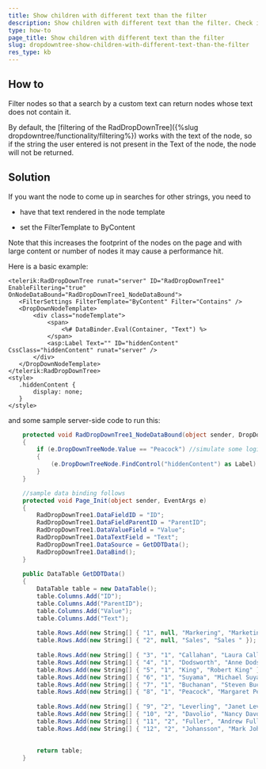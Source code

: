 ```yaml
---
title: Show children with different text than the filter
description: Show children with different text than the filter. Check it now!
type: how-to
page_title: Show children with different text than the filter
slug: dropdowntree-show-children-with-different-text-than-the-filter
res_type: kb
---
```


## How to

Filter nodes so that a search by a custom text can return nodes whose text does not contain it.

By default, the [filtering of the RadDropDownTree]({%slug dropdowntree/functionality/filtering%}) works with the text of the node, so if the string the user entered is not present in the Text of the node, the node will not be returned.

## Solution

If you want the node to come up in searches for other strings, you need to
 - have that text rendered in the node template

 - set the FilterTemplate to ByContent


Note that this increases the footprint of the nodes on the page and with large content or number of nodes it may cause a performance hit.

Here is a basic example:

 ````ASPX
<telerik:RadDropDownTree runat="server" ID="RadDropDownTree1" EnableFiltering="true" OnNodeDataBound="RadDropDownTree1_NodeDataBound">
    <FilterSettings FilterTemplate="ByContent" Filter="Contains" />
    <DropDownNodeTemplate>
        <div class="nodeTemplate">
            <span>
                <%# DataBinder.Eval(Container, "Text") %>
            </span>
            <asp:Label Text="" ID="hiddenContent" CssClass="hiddenContent" runat="server" />
        </div>
    </DropDownNodeTemplate>
</telerik:RadDropDownTree>
<style>
    .hiddenContent {
        display: none;
    }
</style> 
 ````

and some sample server-side code to run this:

````C#
    protected void RadDropDownTree1_NodeDataBound(object sender, DropDownTreeNodeDataBoundEventArguments e)
    {
        if (e.DropDownTreeNode.Value == "Peacock") //simulate some logic for adding hidden search text
        {
            (e.DropDownTreeNode.FindControl("hiddenContent") as Label).Text = "custom string";
        }
    }

    //sample data binding follows
    protected void Page_Init(object sender, EventArgs e)
    {
        RadDropDownTree1.DataFieldID = "ID";
        RadDropDownTree1.DataFieldParentID = "ParentID";
        RadDropDownTree1.DataValueField = "Value";
        RadDropDownTree1.DataTextField = "Text";
        RadDropDownTree1.DataSource = GetDDTData();
        RadDropDownTree1.DataBind();
    }
    
    public DataTable GetDDTData()
    {
        DataTable table = new DataTable();
        table.Columns.Add("ID");
        table.Columns.Add("ParentID");
        table.Columns.Add("Value");
        table.Columns.Add("Text");
    
        table.Rows.Add(new String[] { "1", null, "Markering", "Marketing" });
        table.Rows.Add(new String[] { "2", null, "Sales", "Sales " });
    
        table.Rows.Add(new String[] { "3", "1", "Callahan", "Laura Callahan" });
        table.Rows.Add(new String[] { "4", "1", "Dodsworth", "Anne Dodsworth" });
        table.Rows.Add(new String[] { "5", "1", "King", "Robert King" });
        table.Rows.Add(new String[] { "6", "1", "Suyama", "Michael Suyama" });
        table.Rows.Add(new String[] { "7", "1", "Buchanan", "Steven Buchanan" });
        table.Rows.Add(new String[] { "8", "1", "Peacock", "Margaret Peacock" });
    
        table.Rows.Add(new String[] { "9", "2", "Leverling", "Janet Leverling" });
        table.Rows.Add(new String[] { "10", "2", "Davolio", "Nancy Davolio" });
        table.Rows.Add(new String[] { "11", "2", "Fuller", "Andrew Fuller" });
        table.Rows.Add(new String[] { "12", "2", "Johansson", "Mark Johansson" });
    
    
        return table;
    }
````

  